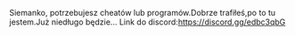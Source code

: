 Siemanko, potrzebujesz cheatów lub programów.Dobrze trafiłeś,po to tu jestem.Już niedługo będzie...
Link do discord:https://discord.gg/edbc3qbG

